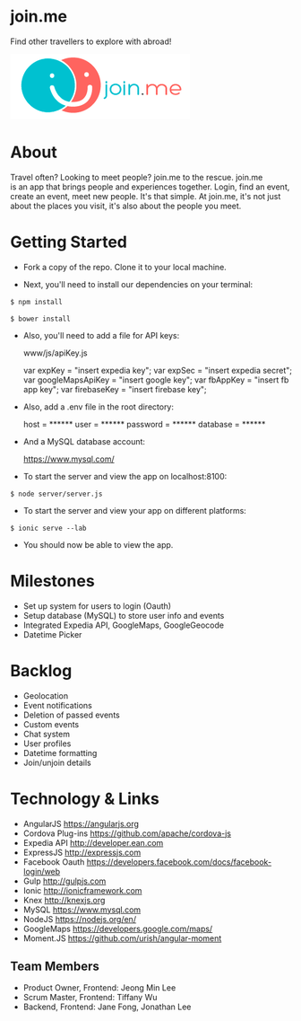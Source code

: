 # join.me

Find other travellers to explore with abroad!

![join.me logo](./www/img/joinme.png "joinme")

# About
  Travel often? Looking to meet people? join.me to the rescue. join.me   
  is an app that brings people and experiences together. Login, find an event, create an event, meet new people. It's that simple. At join.me, it's not just about the places you visit, it's also about the people you meet.

# Getting Started
* Fork a copy of the repo. Clone it to your local machine. 
  
* Next, you'll need to install our dependencies on your terminal:

```
$ npm install
```
```
$ bower install
```

* Also, you'll need to add a file for API keys:

 	www/js/apiKey.js

 	var expKey = "insert expedia key";
	var expSec = "insert expedia secret";
	var googleMapsApiKey = "insert google key";
	var fbAppKey = "insert fb app key";
	var firebaseKey = "insert firebase key";

* Also, add a .env file in the root directory:

	host = ******
	user = ******
	password = ******
	database = ******

* And a MySQL database account: 

	https://www.mysql.com/

* To start the server and view the app on localhost:8100:

```
$ node server/server.js 
```
* To start the server and view your app on different platforms:

```
$ ionic serve --lab
```
* You should now be able to view the app. 
  
# Milestones
* Set up system for users to login (Oauth)
* Setup database (MySQL) to store user info and events
* Integrated Expedia API, GoogleMaps, GoogleGeocode 
* Datetime Picker

# Backlog
* Geolocation
* Event notifications
* Deletion of passed events
* Custom events
* Chat system
* User profiles
* Datetime formatting
* Join/unjoin details

# Technology & Links

* AngularJS <https://angularjs.org>
* Cordova Plug-ins <https://github.com/apache/cordova-js>
* Expedia API <http://developer.ean.com>
* ExpressJS <http://expressjs.com>
* Facebook Oauth <https://developers.facebook.com/docs/facebook-login/web>
* Gulp <http://gulpjs.com>
* Ionic <http://ionicframework.com>
* Knex <http://knexjs.org>
* MySQL <https://www.mysql.com>
* NodeJS <https://nodejs.org/en/>
* GoogleMaps <https://developers.google.com/maps/>
* Moment.JS <https://github.com/urish/angular-moment>


## Team Members ##

- Product Owner, Frontend: Jeong Min Lee
- Scrum Master, Frontend: Tiffany Wu
- Backend, Frontend: Jane Fong, Jonathan Lee
